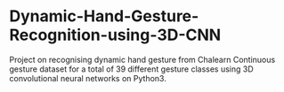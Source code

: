 # Dynamic-Hand-Gesture-Recognition-using-3D-CNN
Project on recognising dynamic hand gesture from Chalearn Continuous gesture dataset for a total of 39 different gesture classes using 3D convolutional neural networks on Python3.
